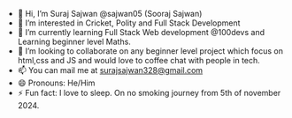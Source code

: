 - 👋 Hi, I’m Suraj Sajwan @sajwan05 (Sooraj Sajwan)
- 👀 I’m interested in Cricket, Polity and Full Stack Development
- 🌱 I’m currently learning Full Stack Web development @100devs and Learning beginner level Maths.
- 💞️ I’m looking to collaborate on any beginner level project which focus on html,css and JS and would love to coffee chat with people in tech.
- 📫 You can mail me at surajsajwan328@gmail.com
- 😄 Pronouns: He/Him
- ⚡ Fun fact: I love to sleep. On no smoking journey from 5th of november 2024.

<!---
sajwan05/sajwan05 is a ✨ special ✨ repository because its `README.md` (this file) appears on your GitHub profile.
You can click the Preview link to take a look at your changes.
--->
